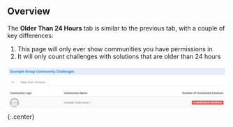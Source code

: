 ## Overview
The **Older Than 24 Hours** tab is similar to the previous tab, with a couple
of key differences:

1. This page will only ever show communities you have permissions in
2. It will only count challenges with solutions that are older than 24 hours

![The Older Than 24 Hours Tab](../../img/mycomm/older24hr_tab.png){:.center}
